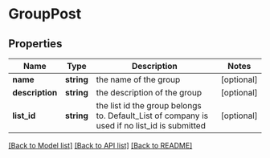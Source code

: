 # GroupPost

## Properties
Name | Type | Description | Notes
------------ | ------------- | ------------- | -------------
**name** | **string** | the name of the group | [optional] 
**description** | **string** | the description of the group | [optional] 
**list_id** | **string** | the list id the group belongs to. Default_List of company is used if no list_id is submitted | [optional] 

[[Back to Model list]](../README.md#documentation-for-models) [[Back to API list]](../README.md#documentation-for-api-endpoints) [[Back to README]](../README.md)



